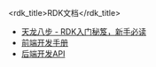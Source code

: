 <rdk_title>RDK文档</rdk_title>


- [天龙八步 - RDK入门秘笈，新手必读](best_practise/index.md)
- [前端开发手册](client/index.html)
- [后端开发API](server/service_api.md)
